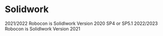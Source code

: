 
# Solidwork
2021/2022 Robocon is Solidlwork Version 2020 SP4 or SP5.1
2022/2023 Robocon is Solidlwork Version 2021
